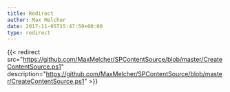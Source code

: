 ```yaml
---
title: Redirect
author: Max Melcher
date: 2017-11-05T15:47:59+00:00
type: redirect
---
```

{{< redirect src="https://github.com/MaxMelcher/SPContentSource/blob/master/CreateContentSource.ps1" description="https://github.com/MaxMelcher/SPContentSource/blob/master/CreateContentSource.ps1" >}}

